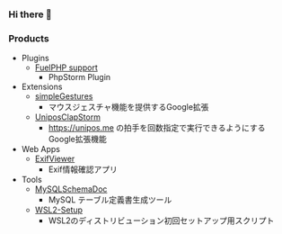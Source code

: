 ### Hi there 👋

<!--
**RyutaKojima/RyutaKojima** is a ✨ _special_ ✨ repository because its `README.md` (this file) appears on your GitHub profile.

Here are some ideas to get you started:

- 🔭 I’m currently working on ...
- 🌱 I’m currently learning ...
- 👯 I’m looking to collaborate on ...
- 🤔 I’m looking for help with ...
- 💬 Ask me about ...
- 📫 How to reach me: ...
- 😄 Pronouns: ...
- ⚡ Fun fact: ...
-->

### Products

- Plugins
  - [FuelPHP support](https://github.com/RyutaKojima/idea-php-fuelphp-plugin)
    - PhpStorm Plugin
- Extensions
  - [simpleGestures](https://github.com/RyutaKojima/simpleGestures)
    - マウスジェスチャ機能を提供するGoogle拡張
  - [UniposClapStorm](https://github.com/RyutaKojima/unipos-clap-storm-chrome-extension)
    - https://unipos.me の拍手を回数指定で実行できるようにするGoogle拡張機能
- Web Apps
  - [ExifViewer](https://github.com/RyutaKojima/ExifViewer)
    - Exif情報確認アプリ
- Tools
  - [MySQLSchemaDoc](https://github.com/RyutaKojima/MySQLSchemaDoc)
    - MySQL テーブル定義書生成ツール
  - [WSL2-Setup](https://github.com/RyutaKojima/WSL2-Setup)
    - WSL2のディストリビューション初回セットアップ用スクリプト
